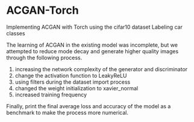 # ACGAN-Torch
Implementing ACGAN with Torch using the cifar10 dataset Labeling car classes 


The learning of ACGAN in the existing model was incomplete, but we attempted to reduce mode decay and generate higher quality images through the following process. 

1. increasing the network complexity of the generator and discriminator
2. change the activation function to LeakyReLU 
3. using filters during the dataset import process 
4. changed the weight initialization to xavier_normal 
5. increased training frequency 

Finally, print the final average loss and accuracy of the model as a benchmark to make the process more numerical.
